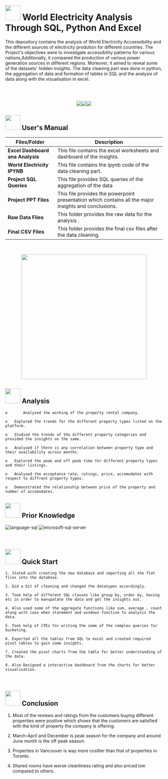 # 
# <img src="https://user-images.githubusercontent.com/108053296/189921320-abb31def-2803-4ece-982a-4d762a5fe87a.jpg" width="48" height="48" >  **World Electricity Analysis Through SQL, Python And Excel**

This depository contains the analysis of World Electricity Accsessibility and the different sources of electricity prodution for different countries. The Project's objectives  were to investigate accessibility patterns for various nations,Additionally, it compared the production of various power generation sources in different regions. Moreover, it aimed to reveal some of the datasets' hidden insights. The data cleaning part was done in python, the aggregation of data and formation of tables in SQL and the analysis of data  along with the  visualisation in excel.




<br>
<br>
<p align="center"><a><img src="https://forthebadge.com/images/badges/built-with-love.svg"><img src="https://user-images.githubusercontent.com/106439762/181936448-9314e858-4251-46d6-b4d1-35a4c29e9c19.svg"><img src="https://user-images.githubusercontent.com/106439762/181936483-50475e86-bcf1-4169-994c-6476dc2e5edb.svg"></a></p>

##  <img src="https://user-images.githubusercontent.com/106439762/181935629-b3c47bd3-77fb-4431-a11c-ff8ba0942b63.gif" width="48" height="48"> **User's Manual**

| Files/Folder| Description |
| ------------- | ------------- |
| **Excel Dashboard ana Analysis** | This file contains the excel worksheets and dashboard of the insights. |
| **World Electricity IPYNB** | This file contains the ipynb code of the data cleaning part. |
| **Project SQL Queries**  | This file provides SQL queries of the aggregation of the data   |
| **Project PPT Files**  | This file provides the powerpoint presentation which contains all the major insights and conclusions.  |
| **Raw Data Files**  | This folder provides the raw data for the analysis .  |
| **Final CSV Files**  | This folder provides the final csv files after the data cleaning.  |
<br>

<p align="center"><img src="https://user-images.githubusercontent.com/108053296/189920716-560b819b-12ad-4f6e-95b4-f86cbb10e566.gif" width="400" ></p>

##  <img src=https://user-images.githubusercontent.com/106439762/178428775-03d67679-9aa4-4b08-91e9-6eb6ed8faf66.gif  width="48" height="48"> Analysis
   
    
    o       Analysed the working of the property rental company.    
    
    o	Explored the trends for the different property types listed on the platform.
     
    o	Studied the trends of the different property categories and provided the insights on the same.
  
    o	Analysed if there is any correlation between property type and their availability across months. 
    
    o	Explored the peak and off peak time for different property types and their listings.
    
    o	Analysed the acceptance rate, ratings, price, accomodates with respect to diffrent property types.

    o	Demonstrated the relationship between price of the property and number of accomodates.



##  <img src=https://user-images.githubusercontent.com/106439762/178803205-47a08ce7-2187-4f96-b301-a2b68690619a.gif width="48" height="48" > Prior Knowledge
![language-sql](https://user-images.githubusercontent.com/106439762/181936585-d44c5f7c-2a7b-4d35-ad8a-61dcbded1a5e.svg)
![microsoft-sql-server](https://user-images.githubusercontent.com/106439762/181936612-f96e085e-2d4b-4bc0-8347-1f3e0a894395.svg)







<br>

## <img src="https://user-images.githubusercontent.com/106439762/181937125-2a4b22a3-f8a9-4226-bbd3-df972f9dbbc4.gif" width="48" height="48" > Quick Start

    1. Stated with creating the new database and importing all the flat files into the database.
    
    2. Did a bit of cleaning and changed the datatypes accordingly.
    
    3. Took help of different SQL clauses like group by, order by, having etc in order to manupalate the data and get the insights out.
    
    4. Also used some of the aggregate functions like sum, average , count along with case when statement and windows function to analysis the data.
    
    5. Took help of CTEs for writing the some of the complex queries for bucketing.
    
    6. Exported all the tables from SQL to excel and created required pivot tables to gain some insights.
    
    7. Created the pivot charts from the table for better understanding of the data.
    
    8. Also Designed a interactive dashboard from the charts for better visualisation.
    
            
   

<!-- <p align="center"><img src="https://user-images.githubusercontent.com/106439762/181937614-9d035731-d691-4307-bac7-434873673931.png" width="600" height="470"></p> -->

   


<!--## <img src="https://www.getcloudapp.com/wp-content/uploads/2021/03/5aebb952e4867ce13f4d308f_laptop_gif_trans.gif" width="70" height="48"/> Screenshots

<p align="center"><a><img src="https://user-images.githubusercontent.com/106439762/182037005-e30516c1-390c-4c21-a2b6-0f8c2865eed3.gif"</a></p> -->


<br>

## <img src="https://user-images.githubusercontent.com/108053296/185756908-fbb62168-d923-48f2-992f-b8e2fde848fe.gif" width="48" height="48" > Conclusion
   
   1. Most of the reviews and ratings from the customers buying different properties were positive which shows that the customers are satisfied with the kind of property the company is offering.
   
   2. March-April and December is peak season for the company and around June month is the off peak season.
   
   3. Properties in Vancouver is way more costlier than that of properties in Toronto.
   
   4. Shared rooms have worse cleanliness rating and also priced low compared to others.


<!--  ## <img src=https://user-images.githubusercontent.com/106439762/178809088-a2d780ad-94f5-4a58-9203-7716d4b2cbf4.gif width="48" height="48"> About Me
I'm an aspiring data analyst...


##  <img src=https://user-images.githubusercontent.com/106439762/178810087-8f7f8272-0cb8-40cb-a14c-be475569cf7d.gif width="48" height="48"> Links

<a href="https://www.linkedin.com/in/tejas-natani-6b202a196/" ><img src="https://user-images.githubusercontent.com/106439762/182037233-49248ea9-c7a4-4f55-9fe4-5fe24e5ef160.png" width="48" height="48"> <a href="https://samarsaeedkhan.me/"><img src="https://user-images.githubusercontent.com/106439762/182037119-61f30cec-3610-4a5a-82dc-f1b7c59515b1.png" width="48" height="48"><a href="https://www.hackerrank.com/samarsaeedkhan4" > <img src="https://user-images.githubusercontent.com/106439762/182037415-9440716d-d2bc-4c33-955a-66b9c18f77eb.png" width="48" height="48"> <a href="https://www.kaggle.com/samarsaeedkhan" ><img src="https://cdn4.iconfinder.com/data/icons/logos-and-brands/512/189_Kaggle_logo_logos-512.png" width="48" height="48"></a>   




  ## 🛠 Skills

    •	Structured Query Language (SQL)
    •	Python
    •	Excel
    •	Tableau
    •	Python
    •	Analytical Visualisation
    •	PowerPoint
    •	MS Word -->
